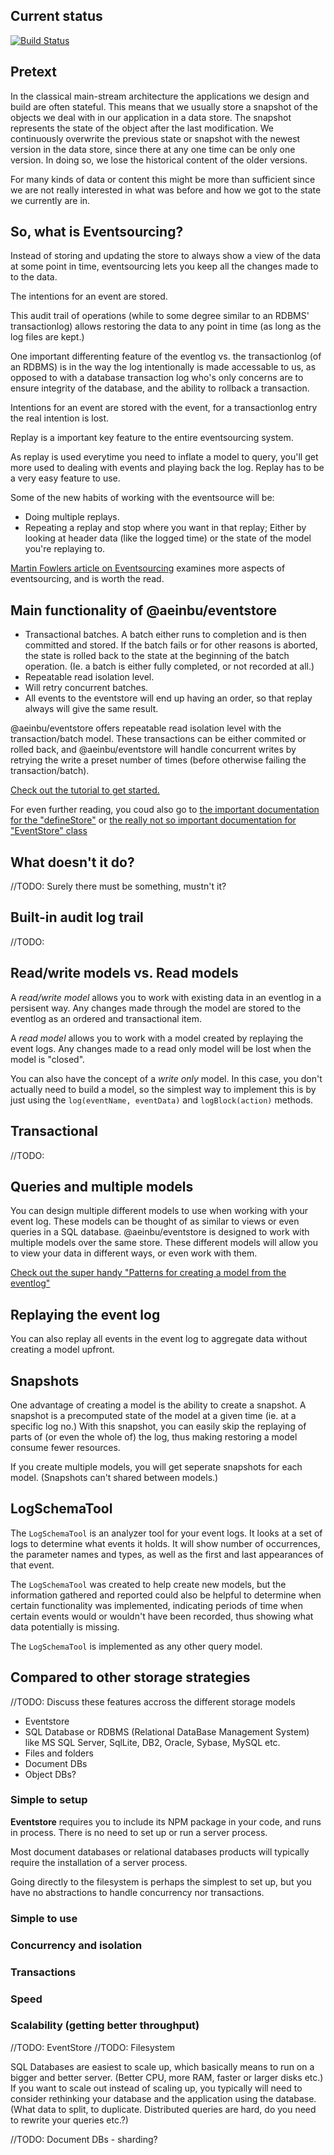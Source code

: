 
## Current status
[![Build Status](https://travis-ci.org/scriptabuild/eventstore.svg?branch=master)](https://travis-ci.org/scriptabuild/eventstore)

## Pretext
In the classical main-stream architecture the applications we design and build
are often stateful. This means that we usually store a snapshot of the objects we deal
with in our application in a data store. The snapshot represents the state of
the object after the last modification. We continuously overwrite the previous
state or snapshot with the newest version in the data store, since there at any
one time can be only one version. In doing so, we lose the historical content
of the older versions.

For many kinds of data or content this might be more than sufficient since we
are not really interested in what was before and how we got to the state we
currently are in.

## So, what is Eventsourcing?
Instead of storing and updating the store to always show a view of the data at
some point in time, eventsourcing lets you keep all the changes made to to the data.

The intentions for an event are stored.

This audit trail of operations (while to some degree similar to an RDBMS' transactionlog) allows restoring the data to any point in time (as long as the log files are kept.)

One important differenting feature of the eventlog vs. the transactionlog (of an RDBMS) is in the way the log intentionally is made accessable to us, as opposed to with a database transaction log who's only concerns are to ensure integrity of the database, and the ability to rollback a transaction.

Intentions for an event are stored with the event, for a transactionlog entry the real intention is lost.

Replay is a important key feature to the entire eventsourcing system.

As replay is used everytime you need to inflate a model to query, you'll get more used to dealing with events and playing back the log. Replay has to be a very easy feature to use.

Some of the new habits of working with the eventsource will be:
- Doing multiple replays.
- Repeating a replay and stop where you want in that replay; Either by looking at header data (like the logged time) or the state of the model you're replaying to.

[Martin Fowlers article on Eventsourcing](https://martinfowler.com/eaaDev/EventSourcing.html) examines more aspects of eventsourcing, and is worth the read.

## Main functionality of @aeinbu/eventstore
- Transactional batches. A batch either runs to completion and is then committed and stored. If the batch fails or for other reasons is aborted, the state is rolled back to the state at the beginning of the batch operation. (Ie. a batch is either fully completed, or not recorded at all.)
- Repeatable read isolation level.
- Will retry concurrent batches.
- All events to the eventstore will end up having an order, so that replay always will give the same result.

@aeinbu/eventstore offers repeatable read isolation level with the transaction/batch model. These transactions can be either commited or rolled back, and @aeinbu/eventstore will handle concurrent writes by retrying the write a preset number of times (before otherwise failing the transaction/batch).

[Check out the tutorial to get started.](./tutorial.md)

For even further reading, you coud also go to [the important documentation for the "defineStore"](./defineStore.md) or
[the really not so important documentation for "EventStore" class](./EventStore.md)

## What doesn't it do?

//TODO: Surely there must be something, mustn't it?

## Built-in audit log trail

//TODO:

## Read/write models vs. Read models
A _read/write model_ allows you to work with existing data in an eventlog in a persisent way. Any changes made through the model are stored to the eventlog as an ordered and transactional item.

A _read model_ allows you to work with a model created by replaying the event logs. Any changes made to a read only model will be lost when the model is "closed".

You can also have the concept of a _write only_ model. In this case, you don't actually need to build a model, so the simplest way to implement this is by just using the `log(eventName, eventData)` and `logBlock(action)` methods.

## Transactional

//TODO:

## Queries and multiple models
You can design multiple different models to use when working with your event log. These models can be thought of as similar to views or even queries in a SQL database. @aeinbu/eventstore is designed to work with multiple models over the same store. These different models will allow you to view your data in different ways, or even work with them.

[Check out the super handy "Patterns for creating a model from the eventlog"](./patterns.md)

## Replaying the event log
You can also replay all events in the event log to aggregate data without creating a model upfront.

## Snapshots
One advantage of creating a model is the ability to create a snapshot. A snapshot is a 
precomputed state of the model at a given time (ie. at a specific log no.) With this snapshot, you can easily skip the replaying of parts of (or even the whole of) the log, thus making restoring a model consume fewer resources.

If you create multiple models, you will get seperate snapshots for each model. (Snapshots can't shared between models.)

## LogSchemaTool
The `LogSchemaTool` is an analyzer tool for your event logs.
It looks at a set of logs to determine what events it holds. It will show number of occurrences, the parameter names and types, as well as the first and last appearances of that event.

The `LogSchemaTool` was created to help create new models, but the information gathered and reported could also be helpful to determine when certain functionality was implemented, indicating periods of time when certain events would or wouldn't have been recorded, thus showing what data potentially is missing.

The `LogSchemaTool` is implemented as any other query model.

## Compared to other storage strategies

//TODO: Discuss these features accross the different storage models
- Eventstore
- SQL Database or RDBMS (Relational DataBase Management System) like MS SQL Server, SqlLite, DB2, Oracle, Sybase, MySQL etc.
- Files and folders
- Document DBs
- Object DBs?

### Simple to setup
__Eventstore__ requires you to include its NPM package in your code, and runs in process. There is no need to set up or run a server process.

Most document databases or relational databases products will typically require the installation of a server process.

Going directly to the filesystem is perhaps the simplest to set up, but you have no abstractions to handle concurrency nor transactions.

### Simple to use

### Concurrency and isolation

### Transactions

### Speed

### Scalability (getting better throughput)
//TODO: EventStore
//TODO: Filesystem

SQL Databases are easiest to scale up, which basically means to run on a bigger and better server. (Better CPU, more RAM, faster
or larger disks etc.)
If you want to scale out instead of scaling up, you typically will need to consider rethinking your database and the application using the database. (What data to split, to duplicate. Distributed queries are hard, do you need to rewrite your queries etc.?)

//TODO: Document DBs - sharding?

